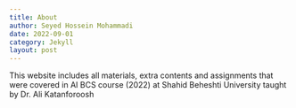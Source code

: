 ```yaml
---
title: About
author: Seyed Hossein Mohammadi
date: 2022-09-01
category: Jekyll
layout: post
---
```


This website includes all materials, extra contents and assignments that were covered in AI BCS course (2022) at Shahid Beheshti University taught by Dr. Ali Katanforoosh
